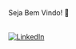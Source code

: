 ## <p align="center">
Seja Bem Vindo! 👋
 </p>

<p align="left">
  <br>
    <a href="https://www.linkedin.com.br/felipecoronetti]">
        <img src="https://img.shields.io/badge/LinkedIn-blue?style=flat-square&logo=linkedin" alt="LinkedIn">
    </a>
</p>
